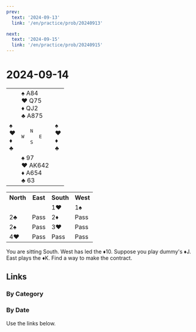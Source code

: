 ```yaml
---
prev:
  text: '2024-09-13'
  link: '/en/practice/prob/20240913'

next:
  text: '2024-09-15'
  link: '/en/practice/prob/20240915'
---
```


# 2024-09-14

<table class="deal">
	<tr>
		<td></td>
		<td>♠ A84<br>♥ Q75<br>♦ QJ2<br>♣ A875</td>
		<td></td>
	</tr>
	<tr>
		<td>♠ <br>♥ <br>♦ <br>♣ </td>
		<td><pre>   N<br>W     E<br>   S</pre></td>
		<td>♠ <br>♥ <br>♦ <br>♣ </td>
	</tr>
	<tr>
		<td></td>
		<td>♠ 97<br>♥ AK642<br>♦ A654<br>♣ 63</td>
		<td></td>
	</tr>
</table>

<table class="auction">
	<tr>
		<th>North</th>
		<th>East</th>
		<th>South</th>
		<th>West</th>
	</tr>
	<tr>
		<td></td>
		<td></td>
		<td>1♥</td>
		<td>1♠</td>
	</tr>
	<tr>
		<td>2♣</td>
		<td>Pass</td>
		<td>2♦</td>
		<td>Pass</td>
	</tr>
	<tr>
		<td>2♠</td>
		<td>Pass</td>
		<td>3♥</td>
		<td>Pass</td>
	</tr>
	<tr>
		<td>4♥</td>
		<td>Pass</td>
		<td>Pass</td>
		<td>Pass</td>
	</tr>
</table>

You are sitting South. West has led the ♦10. Suppose you play dummy's ♦J. East plays the ♦K. Find a way to make the contract. 

## Links

[<Badge type="tip" text="Check Solution"/>](/en/learning/prob/20240914)

### By Category

[<Badge type="tip" text="<--"/>](/en/practice/prob/20240912)
[<Badge type="tip" text="Calendar"/>](/en/practice/calendar/202409)
[<Badge type="info" text="-->"/>](/en/practice/prob/20240914#links)

### By Date

Use the links below.
